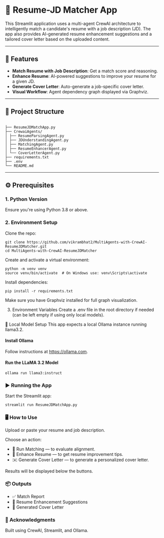 # 🧠 Resume-JD Matcher App

This Streamlit application uses a multi-agent CrewAI architecture to intelligently match a candidate's resume with a job description (JD). The app also provides AI-generated resume enhancement suggestions and a tailored cover letter based on the uploaded content.

---

## 🚀 Features

- **Match Resume with Job Description**: Get a match score and reasoning.
- **Enhance Resume**: AI-powered suggestions to improve your resume for a given JD.
- **Generate Cover Letter**: Auto-generate a job-specific cover letter.
- **Visual Workflow**: Agent dependency graph displayed via Graphviz.

---


## 📁 Project Structure
```

├── ResumeJDMatchApp.py
├── CrewaiAgents/
│ ├── ResumeParsingAgent.py
│ ├── JDUnderstandingAgent.py
│ ├── MatchingAgent.py
│ ├── ResumeEnhancerAgent.py
│ └── CoverLetterAgent.py
├── requirements.txt
├── .env
└── README.md
```

---

## ⚙️ Prerequisites

### 1. Python Version

Ensure you're using Python 3.8 or above.

### 2. Environment Setup

Clone the repo:

```
git clone https://github.com/vikrambhat2/MultiAgents-with-CrewAI-ResumeJDMatcher.git
cd MultiAgents-with-CrewAI-ResumeJDMatcher
```
Create and activate a virtual environment:

```
python -m venv venv
source venv/bin/activate  # On Windows use: venv\Scripts\activate
```
Install dependencies:
```
pip install -r requirements.txt
```
Make sure you have Graphviz installed for full graph visualization.

3. Environment Variables
Create a .env file in the root directory if needed (can be left empty if using only local models).

🧠 Local Model Setup
This app expects a local Ollama instance running llama3.2.

#### Install Ollama
Follow instructions at https://ollama.com.

#### Run the LLaMA 3.2 Model
```
ollama run llama3:instruct
```
### ▶️ Running the App
Start the Streamlit app:

```
streamlit run ResumeJDMatchApp.py
```

###  🖥️ How to Use
Upload or paste your resume and job description.

Choose an action:
-  🚀 Run Matching — to evaluate alignment.
-  📝 Enhance Resume — to get resume improvement tips.
- ✉️ Generate Cover Letter — to generate a personalized cover letter.

Results will be displayed below the buttons.

### 📦 Outputs
- ✅ Match Report
- 🔧 Resume Enhancement Suggestions
- 💌 Generated Cover Letter

### 🙌 Acknowledgments
Built using CrewAI, Streamlit, and Ollama.
